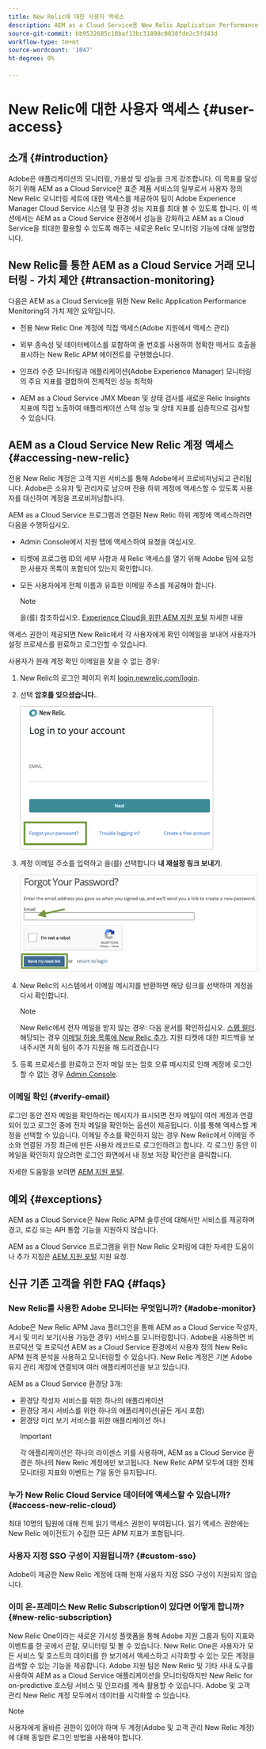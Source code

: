 ```yaml
---
title: New Relic에 대한 사용자 액세스
description: AEM as a Cloud Service용 New Relic Application Performance Monitoring에 대해 알려면 이 페이지를 따르십시오
source-git-commit: bb9532685c10baf13bc31898c0038fde2c5fd43d
workflow-type: tm+mt
source-wordcount: '1047'
ht-degree: 0%

---
```



# New Relic에 대한 사용자 액세스 {#user-access}

## 소개 {#introduction}

Adobe은 애플리케이션의 모니터링, 가용성 및 성능을 크게 강조합니다. 이 목표를 달성하기 위해 AEM as a Cloud Service은 표준 제품 서비스의 일부로서 사용자 정의 New Relic 모니터링 세트에 대한 액세스를 제공하여 팀이 Adobe Experience Manager Cloud Service 시스템 및 환경 성능 지표를 최대 볼 수 있도록 합니다. 이 섹션에서는 AEM as a Cloud Service 환경에서 성능을 강화하고 AEM as a Cloud Service을 최대한 활용할 수 있도록 해주는 새로운 Relic 모니터링 기능에 대해 설명합니다.

## New Relic를 통한 AEM as a Cloud Service 거래 모니터링 - 가치 제안 {#transaction-monitoring}

다음은 AEM as a Cloud Service을 위한 New Relic Application Performance Monitoring의 가치 제안 요약입니다.

* 전용 New Relic One 계정에 직접 액세스(Adobe 지원에서 액세스 관리)

* 외부 종속성 및 데이터베이스를 포함하여 줄 번호를 사용하여 정확한 메서드 호출을 표시하는 New Relic APM 에이전트를 구현했습니다.

* 인프라 수준 모니터링과 애플리케이션(Adobe Experience Manager) 모니터링의 주요 지표를 결합하여 전체적인 성능 최적화

* AEM as a Cloud Service JMX Mbean 및 상태 검사를 새로운 Relic Insights 지표에 직접 노출하여 애플리케이션 스택 성능 및 상태 지표를 심층적으로 검사할 수 있습니다.

## AEM as a Cloud Service New Relic 계정 액세스 {#accessing-new-relic}

전용 New Relic 계정은 고객 지원 서비스를 통해 Adobe에서 프로비저닝되고 관리됩니다. Adobe은 소유자 및 관리자로 남으며 전용 하위 계정에 액세스할 수 있도록 사용자를 대신하여 계정을 프로비저닝합니다.

AEM as a Cloud Service 프로그램과 연결된 New Relic 하위 계정에 액세스하려면 다음을 수행하십시오.

* Admin Console에서 지원 탭에 액세스하여 요청을 여십시오.
* 티켓에 프로그램 ID의 세부 사항과 새 Relic 액세스를 열기 위해 Adobe 팀에 요청한 사용자 목록이 포함되어 있는지 확인합니다.
* 모든 사용자에게 전체 이름과 유효한 이메일 주소를 제공해야 합니다.

   >[!NOTE]
   >을(를) 참조하십시오. [Experience Cloud을 위한 AEM 지원 포털](https://helpx.adobe.com/enterprise/using/support-for-experience-cloud.html) 자세한 내용

액세스 권한이 제공되면 New Relic에서 각 사용자에게 확인 이메일을 보내어 사용자가 설정 프로세스를 완료하고 로그인할 수 있습니다.

사용자가 원래 계정 확인 이메일을 찾을 수 없는 경우:

1. New Relic의 로그인 페이지 위치 [login.newrelic.com/login](https://login.newrelic.com/login).

1. 선택 **암호를 잊으셨습니다.**.

   ![](/help/implementing/cloud-manager/assets/new-relic/newrelic-1.png)

1. 계정 이메일 주소를 입력하고 을(를) 선택합니다 **내 재설정 링크 보내기**.

   ![](/help/implementing/cloud-manager/assets/new-relic/newrelic-2.png)

1. New Relic의 시스템에서 이메일 메시지를 반환하면 해당 링크를 선택하여 계정을 다시 확인합니다.

   >[!NOTE]
   >New Relic에서 전자 메일을 받지 않는 경우:
   >다음 문서를 확인하십시오. [스팸 필터](https://docs.newrelic.com/docs/accounts/accounts-billing/account-setup/create-your-new-relic-account/). 해당되는 경우 [이메일 허용 목록에 New Relic 추가](https://docs.newrelic.com/docs/accounts/accounts/account-maintenance/account-email-settings/#email-whitelist).
   >지원 티켓에 대한 피드백을 보내주시면 저희 팀이 추가 지원을 해 드리겠습니다

1. 등록 프로세스를 완료하고 전자 메일 또는 암호 오류 메시지로 인해 계정에 로그인할 수 없는 경우 [Admin Console](https://adminconsole.adobe.com/).

### 이메일 확인 {#verify-email}

로그인 동안 전자 메일을 확인하라는 메시지가 표시되면 전자 메일이 여러 계정과 연결되어 있고 로그인 중에 전자 메일을 확인하는 옵션이 제공됩니다. 이를 통해 액세스할 계정을 선택할 수 있습니다. 이메일 주소를 확인하지 않는 경우 New Relic에서 이메일 주소와 연결된 가장 최근에 만든 사용자 레코드로 로그인하려고 합니다. 각 로그인 동안 이메일을 확인하지 않으려면 로그인 화면에서 내 정보 저장 확인란을 클릭합니다.

자세한 도움말을 보려면 [AEM 지원 포털](https://helpx.adobe.com/enterprise/using/support-for-experience-cloud.html).

## 예외 {#exceptions}

AEM as a Cloud Service은 New Relic APM 솔루션에 대해서만 서비스를 제공하며 경고, 로깅 또는 API 통합 기능을 지원하지 않습니다.

AEM as a Cloud Service 프로그램을 위한 New Relic 오퍼링에 대한 자세한 도움이나 추가 지침은 [AEM 지원 포털](https://helpx.adobe.com/enterprise/using/support-for-experience-cloud.html) 지원 요청.

## 신규 기존 고객을 위한 FAQ {#faqs}

### New Relic를 사용한 Adobe 모니터는 무엇입니까? {#adobe-monitor}

Adobe은 New Relic APM Java 플러그인을 통해 AEM as a Cloud Service 작성자, 게시 및 미리 보기(사용 가능한 경우) 서비스를 모니터링합니다. Adobe을 사용하면 비프로덕션 및 프로덕션 AEM as a Cloud Service 환경에서 사용자 정의 New Relic APM 원격 분석을 사용하고 모니터링할 수 있습니다. New Relic 계정은 기본 Adobe 유지 관리 계정에 연결되며 여러 애플리케이션을 보고 있습니다.

AEM as a Cloud Service 환경당 3개:

* 환경당 작성자 서비스를 위한 하나의 애플리케이션
* 환경당 게시 서비스를 위한 하나의 애플리케이션(골든 게시 포함)
* 환경당 미리 보기 서비스를 위한 애플리케이션 하나
   >[!IMPORTANT]
   >각 애플리케이션은 하나의 라이센스 키를 사용하며, AEM as a Cloud Service 환경은 하나의 New Relic 계정에만 보고됩니다. New Relic APM 모두에 대한 전체 모니터링 지표와 이벤트는 7일 동안 유지됩니다.

### 누가 New Relic Cloud Service 데이터에 액세스할 수 있습니까? {#access-new-relic-cloud}

최대 10명의 팀원에 대해 전체 읽기 액세스 권한이 부여됩니다. 읽기 액세스 권한에는 New Relic 에이전트가 수집한 모든 APM 지표가 포함됩니다.

### 사용자 지정 SSO 구성이 지원됩니까? {#custom-sso}

Adobe이 제공한 New Relic 계정에 대해 현재 사용자 지정 SSO 구성이 지원되지 않습니다.

### 이미 온-프레미스 New Relic Subscription이 있다면 어떻게 합니까? {#new-relic-subscription}

New Relic One이라는 새로운 가시성 플랫폼을 통해 Adobe 지원 그룹과 팀이 지표와 이벤트를 한 곳에서 관찰, 모니터링 및 볼 수 있습니다. New Relic One은 사용자가 모든 서비스 및 호스트의 데이터를 한 보기에서 액세스하고 시각화할 수 있는 모든 계정을 검색할 수 있는 기능을 제공합니다. Adobe 지원 팀은 New Relic 및 기타 사내 도구를 사용하여 AEM as a Cloud Service 애플리케이션을 모니터링하지만 New Relic for on-predictive 호스팅 서비스 및 인프라를 계속 활용할 수 있습니다. Adobe 및 고객 관리 New Relic 계정 모두에서 데이터를 시각화할 수 있습니다.

>[!NOTE]
>사용자에게 올바른 권한이 있어야 하며 두 계정(Adobe 및 고객 관리 New Relic 계정)에 대해 동일한 로그인 방법을 사용해야 합니다.


